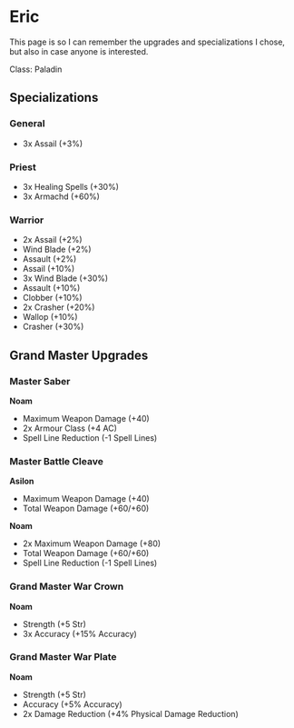 # Eric

This page is so I can remember the upgrades and specializations I chose, but also in case anyone is interested.

Class: Paladin

## Specializations

### General

- 3x Assail (+3%)

### Priest

- 3x Healing Spells (+30%)
- 3x Armachd (+60%)

### Warrior

- 2x Assail (+2%)
- Wind Blade (+2%)
- Assault (+2%)
- Assail (+10%)
- 3x Wind Blade (+30%)
- Assault (+10%)
- Clobber (+10%)
- 2x Crasher (+20%)
- Wallop (+10%)
- Crasher (+30%)

## Grand Master Upgrades

### Master Saber

**Noam**

- Maximum Weapon Damage (+40)
- 2x Armour Class (+4 AC)
- Spell Line Reduction (-1 Spell Lines)

### Master Battle Cleave

**Asilon**

- Maximum Weapon Damage (+40)
- Total Weapon Damage (+60/+60)

**Noam**

- 2x Maximum Weapon Damage (+80)
- Total Weapon Damage (+60/+60)
- Spell Line Reduction (-1 Spell Lines)

### Grand Master War Crown

**Noam**

- Strength (+5 Str)
- 3x Accuracy (+15% Accuracy)

### Grand Master War Plate

**Noam**

- Strength (+5 Str)
- Accuracy (+5% Accuracy)
- 2x Damage Reduction (+4% Physical Damage Reduction)

